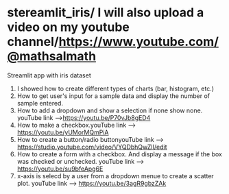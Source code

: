 # stereamlit_iris/ I will also upload a video on my youtube channel/https://www.youtube.com/@mathsalmath  
Streamlit app with iris dataset
1) I showed how to create different types of charts (bar, histogram, etc.)
2) How to get user's input for a sample data and display the number of sample entered.
3) How to add a dropdown and show a selection if none show none. youTube link -->https://youtu.be/P70vJb8gED4
4) How to make a checkbox.youTube link --> https://youtu.be/yUMorMQmPiA
5) How to create a button/radio buttonyouTube link -->  https://studio.youtube.com/video/VYQDbhQwZlI/edit
6) How to create a form with a checkbox. And display a message if the box was checked or unchecked. youTube link --> https://youtu.be/su9bfeApg6E
7) x-axis is selecd by a user from a dropdown menue to create a scatter plot. youTube link -->  https://youtu.be/3agR9gbzZAk
